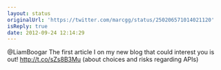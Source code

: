 ```yaml
---
layout: status
originalUrl: 'https://twitter.com/marcgg/status/250206571014021120'
isReply: true
date: 2012-09-24 12:14:29
---
```


@LiamBoogar The first article I on my new blog that could interest you is out! http://t.co/sZs8B3Mu (about choices and risks regarding APIs)
